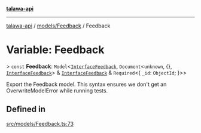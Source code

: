 [**talawa-api**](../../../README.md)

***

[talawa-api](../../../modules.md) / [models/Feedback](../README.md) / Feedback

# Variable: Feedback

\> `const` **Feedback**: `Model`\<[`InterfaceFeedback`](../interfaces/InterfaceFeedback.md), `Document`\<`unknown`, \{\}, [`InterfaceFeedback`](../interfaces/InterfaceFeedback.md)\> & [`InterfaceFeedback`](../interfaces/InterfaceFeedback.md) & `Required`\<\{ `_id`: `ObjectId`; \}\>\>

Export the Feedback model.
This syntax ensures we don't get an OverwriteModelError while running tests.

## Defined in

[src/models/Feedback.ts:73](https://github.com/PalisadoesFoundation/talawa-api/blob/4b5c74fd36bcfc2e36f3a06b67d517e865c188be/src/models/Feedback.ts#L73)
